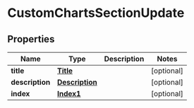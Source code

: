 

# CustomChartsSectionUpdate


## Properties

| Name | Type | Description | Notes |
|------------ | ------------- | ------------- | -------------|
|**title** | [**Title**](Title.md) |  |  [optional] |
|**description** | [**Description**](Description.md) |  |  [optional] |
|**index** | [**Index1**](Index1.md) |  |  [optional] |



